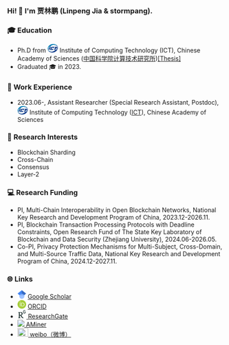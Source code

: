 ### Hi! 👋 I'm 贾林鹏 (Linpeng Jia & stormpang).

### 🎓 **Education**

* Ph.D from <img src="imgs/ICT.png" style="height: 20px;" /> Institute of Computing Technology (ICT), Chinese Academy of Sciences ([中国科学院计算技术研究所](http://www.ict.ac.cn/))[[Thesis]](thesis/贾林鹏_区块链高通量分片技术研究_博士论文.pdf)
* Graduated 🎓 in 2023.

### 💼 **Work Experience**

* 2023.06-, Assistant Researcher (Special Research Assistant, Postdoc), <img src="imgs/ICT.png" style="height: 20px;" /> Institute of Computing Technology ([ICT](http://www.ict.ac.cn/)), Chinese Academy of Sciences

### 🔭 **Research Interests**

* Blockchain Sharding
* Cross-Chain
* Consensus
* Layer-2

### 💻 **Research Funding**

-   PI, Multi-Chain Interoperability in Open Blockchain Networks, National Key Research and Development Program of China, 2023.12-2026.11.
-   PI, Blockchain Transaction Processing Protocols with Deadline Constraints, Open Research Fund of The State Key Laboratory of Blockchain and Data Security (Zhejiang University), 2024.06-2026.05.
-   Co-PI, Privacy Protection Mechanisms for Multi-Subject, Cross-Domain, and Multi-Source Traffic Data, National Key Research and Development Program of China, 2024.12-2027.11.

### 🌐 **Links**

* <img src="imgs/scholar.png" style="height: 20px;" /> [ Google Scholar](https://scholar.google.com/citations?user=03jw1vAAAAAJ) 
* <img src="imgs/ORCID.png" style="height: 20px;" /> [ ORCID](https://orcid.org/0000-0003-1916-6193) 
* <img src="imgs/ResearchGate.png" style="height: 20px;" />[ ResearchGate](https://www.researchgate.net/profile/Linpeng-Jia)
* <img src="https://originalfileserver.aminer.cn/sys/aminer/favicon.ico" style="height:20px;"/>[ AMiner](https://www.aminer.cn/profile/6404e3727691d561fb3e2a75)
* <img src="https://upload.wikimedia.org/wikipedia/zh/4/46/Sina_Weibo_logo.svg" style="width:25px;height:20px;" />[ weibo（微博）](https://weibo.com/u/3853847834) 